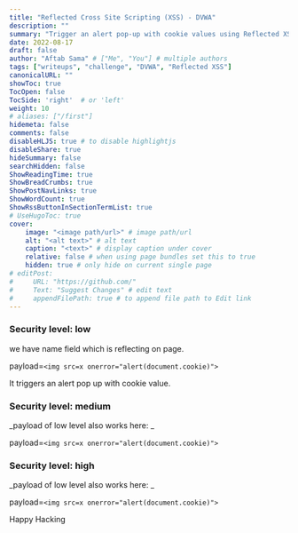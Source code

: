 ```yaml
---
title: "Reflected Cross Site Scripting (XSS) - DVWA"
description: ""
summary: "Trigger an alert pop-up with cookie values using Reflected XSS."
date: 2022-08-17
draft: false
author: "Aftab Sama" # ["Me", "You"] # multiple authors
tags: ["writeups", "challenge", "DVWA", "Reflected XSS"]
canonicalURL: ""
showToc: true
TocOpen: false
TocSide: 'right'  # or 'left'
weight: 10
# aliases: ["/first"]
hidemeta: false
comments: false
disableHLJS: true # to disable highlightjs
disableShare: true
hideSummary: false
searchHidden: false
ShowReadingTime: true
ShowBreadCrumbs: true
ShowPostNavLinks: true
ShowWordCount: true
ShowRssButtonInSectionTermList: true
# UseHugoToc: true
cover:
    image: "<image path/url>" # image path/url
    alt: "<alt text>" # alt text
    caption: "<text>" # display caption under cover
    relative: false # when using page bundles set this to true
    hidden: true # only hide on current single page
# editPost:
#     URL: "https://github.com/"
#     Text: "Suggest Changes" # edit text
#     appendFilePath: true # to append file path to Edit link
---
```



### **Security level: low**

we have name field which is reflecting on page.

payload=`<img src=x onerror="alert(document.cookie)">`

It triggers an alert pop up with cookie value.


### **Security level: medium**

_payload of low level also works here: _

payload=`<img src=x onerror="alert(document.cookie)">`


### **Security level: high**

_payload of low level also works here: _

payload=`<img src=x onerror="alert(document.cookie)">`

Happy Hacking